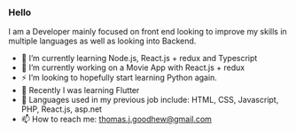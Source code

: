 ### Hello 

I am a Developer mainly focused on front end looking to improve my skills in multiple languages as well as looking into Backend.

- 🌱 I’m currently learning Node.js, React.js + redux and Typescript
- 🔭 I’m currently working on a Movie App with React.js + redux
- ⚡ I’m looking to hopefully start learning Python again.
- 🌱 Recently I was learning Flutter
- 🔭 Languages used in my previous job include: HTML, CSS, Javascript, PHP, React.js, asp.net
- 📫 How to reach me: thomas.j.goodhew@gmail.com
